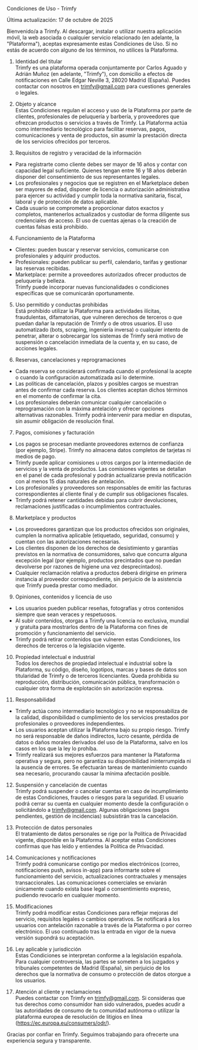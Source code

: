 Condiciones de Uso - Trimfy

Última actualización: 17 de octubre de 2025

Bienvenido/a a Trimfy. Al descargar, instalar o utilizar nuestra aplicación móvil, la web asociada o cualquier servicio relacionado (en adelante, la "Plataforma"), aceptas expresamente estas Condiciones de Uso. Si no estás de acuerdo con alguno de los términos, no utilices la Plataforma.

1. Identidad del titular  
Trimfy es una plataforma operada conjuntamente por Carlos Aguado y Adrián Muñoz (en adelante, "Trimfy"), con domicilio a efectos de notificaciones en Calle Edgar Neville 3, 28020 Madrid (España). Puedes contactar con nosotros en trimfy@gmail.com para cuestiones generales o legales.

2. Objeto y alcance  
Estas Condiciones regulan el acceso y uso de la Plataforma por parte de clientes, profesionales de peluquería y barbería, y proveedores que ofrezcan productos o servicios a través de Trimfy. La Plataforma actúa como intermediario tecnológico para facilitar reservas, pagos, comunicaciones y venta de productos, sin asumir la prestación directa de los servicios ofrecidos por terceros.

3. Requisitos de registro y veracidad de la información  
- Para registrarte como cliente debes ser mayor de 16 años y contar con capacidad legal suficiente. Quienes tengan entre 16 y 18 años deberán disponer del consentimiento de sus representantes legales.  
- Los profesionales y negocios que se registren en el Marketplace deben ser mayores de edad, disponer de licencia o autorización administrativa para ejercer su actividad y cumplir toda la normativa sanitaria, fiscal, laboral y de protección de datos aplicable.  
- Cada usuario se compromete a proporcionar datos exactos y completos, mantenerlos actualizados y custodiar de forma diligente sus credenciales de acceso. El uso de cuentas ajenas o la creación de cuentas falsas está prohibido.

4. Funcionamiento de la Plataforma  
- Clientes: pueden buscar y reservar servicios, comunicarse con profesionales y adquirir productos.  
- Profesionales: pueden publicar su perfil, calendario, tarifas y gestionar las reservas recibidas.  
- Marketplace: permite a proveedores autorizados ofrecer productos de peluquería y belleza.  
Trimfy puede incorporar nuevas funcionalidades o condiciones específicas que se comunicarán oportunamente.

5. Uso permitido y conductas prohibidas  
Está prohibido utilizar la Plataforma para actividades ilícitas, fraudulentas, difamatorias, que vulneren derechos de terceros o que puedan dañar la reputación de Trimfy o de otros usuarios. El uso automatizado (bots, scraping, ingeniería inversa) o cualquier intento de penetrar, alterar o sobrecargar los sistemas de Trimfy será motivo de suspensión o cancelación inmediata de la cuenta y, en su caso, de acciones legales.

6. Reservas, cancelaciones y reprogramaciones  
- Cada reserva se considerará confirmada cuando el profesional la acepte o cuando la configuración automatizada así lo determine.  
- Las políticas de cancelación, plazos y posibles cargos se muestran antes de confirmar cada reserva. Los clientes aceptan dichos términos en el momento de confirmar la cita.  
- Los profesionales deberán comunicar cualquier cancelación o reprogramación con la máxima antelación y ofrecer opciones alternativas razonables. Trimfy podrá intervenir para mediar en disputas, sin asumir obligación de resolución final.

7. Pagos, comisiones y facturación  
- Los pagos se procesan mediante proveedores externos de confianza (por ejemplo, Stripe). Trimfy no almacena datos completos de tarjetas ni medios de pago.  
- Trimfy puede aplicar comisiones u otros cargos por la intermediación de servicios y la venta de productos. Las comisiones vigentes se detallan en el panel de cada profesional y podrán actualizarse previa notificación con al menos 15 días naturales de antelación.  
- Los profesionales y proveedores son responsables de emitir las facturas correspondientes al cliente final y de cumplir sus obligaciones fiscales.  
- Trimfy podrá retener cantidades debidas para cubrir devoluciones, reclamaciones justificadas o incumplimientos contractuales.

8. Marketplace y productos  
- Los proveedores garantizan que los productos ofrecidos son originales, cumplen la normativa aplicable (etiquetado, seguridad, consumo) y cuentan con las autorizaciones necesarias.  
- Los clientes disponen de los derechos de desistimiento y garantías previstos en la normativa de consumidores, salvo que concurra alguna excepción legal (por ejemplo, productos precintados que no puedan devolverse por razones de higiene una vez desprecintados).  
- Cualquier reclamación relativa a productos deberá dirigirse en primera instancia al proveedor correspondiente, sin perjuicio de la asistencia que Trimfy pueda prestar como mediador.

9. Opiniones, contenidos y licencia de uso  
- Los usuarios pueden publicar reseñas, fotografías y otros contenidos siempre que sean veraces y respetuosos.  
- Al subir contenidos, otorgas a Trimfy una licencia no exclusiva, mundial y gratuita para mostrarlos dentro de la Plataforma con fines de promoción y funcionamiento del servicio.  
- Trimfy podrá retirar contenidos que vulneren estas Condiciones, los derechos de terceros o la legislación vigente.

10. Propiedad intelectual e industrial  
Todos los derechos de propiedad intelectual e industrial sobre la Plataforma, su código, diseño, logotipos, marcas y bases de datos son titularidad de Trimfy o de terceros licenciantes. Queda prohibida su reproducción, distribución, comunicación pública, transformación o cualquier otra forma de explotación sin autorización expresa.

11. Responsabilidad  
- Trimfy actúa como intermediario tecnológico y no se responsabiliza de la calidad, disponibilidad o cumplimiento de los servicios prestados por profesionales o proveedores independientes.  
- Los usuarios aceptan utilizar la Plataforma bajo su propio riesgo. Trimfy no será responsable de daños indirectos, lucro cesante, pérdida de datos o daños morales derivados del uso de la Plataforma, salvo en los casos en los que la ley lo prohíba.  
- Trimfy realizará sus mejores esfuerzos para mantener la Plataforma operativa y segura, pero no garantiza su disponibilidad ininterrumpida ni la ausencia de errores. Se efectuarán tareas de mantenimiento cuando sea necesario, procurando causar la mínima afectación posible.

12. Suspensión y cancelación de cuentas  
Trimfy podrá suspender o cancelar cuentas en caso de incumplimiento de estas Condiciones, fraudes o riesgos para la seguridad. El usuario podrá cerrar su cuenta en cualquier momento desde la configuración o solicitándolo a trimfy@gmail.com. Algunas obligaciones (pagos pendientes, gestión de incidencias) subsistirán tras la cancelación.

13. Protección de datos personales  
El tratamiento de datos personales se rige por la Política de Privacidad vigente, disponible en la Plataforma. Al aceptar estas Condiciones confirmas que has leído y entiendes la Política de Privacidad.

14. Comunicaciones y notificaciones  
Trimfy podrá comunicarse contigo por medios electrónicos (correo, notificaciones push, avisos in-app) para informarte sobre el funcionamiento del servicio, actualizaciones contractuales y mensajes transaccionales. Las comunicaciones comerciales se enviarán únicamente cuando exista base legal o consentimiento expreso, pudiendo revocarlo en cualquier momento.

15. Modificaciones  
Trimfy podrá modificar estas Condiciones para reflejar mejoras del servicio, requisitos legales o cambios operativos. Se notificará a los usuarios con antelación razonable a través de la Plataforma o por correo electrónico. El uso continuado tras la entrada en vigor de la nueva versión supondrá su aceptación.

16. Ley aplicable y jurisdicción  
Estas Condiciones se interpretan conforme a la legislación española. Para cualquier controversia, las partes se someten a los juzgados y tribunales competentes de Madrid (España), sin perjuicio de los derechos que la normativa de consumo o protección de datos otorgue a los usuarios.

17. Atención al cliente y reclamaciones  
Puedes contactar con Trimfy en trimfy@gmail.com. Si consideras que tus derechos como consumidor han sido vulnerados, puedes acudir a las autoridades de consumo de tu comunidad autónoma o utilizar la plataforma europea de resolución de litigios en línea (https://ec.europa.eu/consumers/odr/).

Gracias por confiar en Trimfy. Seguimos trabajando para ofrecerte una experiencia segura y transparente.
